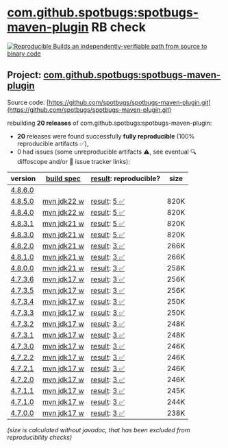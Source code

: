 [com.github.spotbugs:spotbugs-maven-plugin](https://central.sonatype.com/artifact/com.github.spotbugs/spotbugs-maven-plugin/versions) RB check
=======

[![Reproducible Builds](https://reproducible-builds.org/images/logos/rb.svg) an independently-verifiable path from source to binary code](https://reproducible-builds.org/)

## Project: [com.github.spotbugs:spotbugs-maven-plugin](https://central.sonatype.com/artifact/com.github.spotbugs/spotbugs-maven-plugin/versions)

Source code: [https://github.com/spotbugs/spotbugs-maven-plugin.git](https://github.com/spotbugs/spotbugs-maven-plugin.git)

rebuilding **20 releases** of com.github.spotbugs:spotbugs-maven-plugin:
- **20** releases were found successfully **fully reproducible** (100% reproducible artifacts :white_check_mark:),
- 0 had issues (some unreproducible artifacts :warning:, see eventual :mag: diffoscope and/or :memo: issue tracker links):

| version | [build spec](/BUILDSPEC.md) | [result](https://reproducible-builds.org/docs/jvm/): reproducible? | size |
| -- | --------- | ------ | -- |
| [4.8.6.0](https://central.sonatype.com/artifact/com.github.spotbugs/spotbugs-maven-plugin/4.8.6.0/pom) | | | |
| [4.8.5.0](https://central.sonatype.com/artifact/com.github.spotbugs/spotbugs-maven-plugin/4.8.5.0/pom) | [mvn jdk22 w](spotbugs-maven-plugin-4.8.5.0.buildspec) | [result](spotbugs-maven-plugin-4.8.5.0.buildinfo): [5 :white_check_mark: ](spotbugs-maven-plugin-4.8.5.0.buildcompare) | 820K |
| [4.8.4.0](https://central.sonatype.com/artifact/com.github.spotbugs/spotbugs-maven-plugin/4.8.4.0/pom) | [mvn jdk22 w](spotbugs-maven-plugin-4.8.4.0.buildspec) | [result](spotbugs-maven-plugin-4.8.4.0.buildinfo): [5 :white_check_mark: ](spotbugs-maven-plugin-4.8.4.0.buildcompare) | 820K |
| [4.8.3.1](https://central.sonatype.com/artifact/com.github.spotbugs/spotbugs-maven-plugin/4.8.3.1/pom) | [mvn jdk21 w](spotbugs-maven-plugin-4.8.3.1.buildspec) | [result](spotbugs-maven-plugin-4.8.3.1.buildinfo): [5 :white_check_mark: ](spotbugs-maven-plugin-4.8.3.1.buildcompare) | 820K |
| [4.8.3.0](https://central.sonatype.com/artifact/com.github.spotbugs/spotbugs-maven-plugin/4.8.3.0/pom) | [mvn jdk21 w](spotbugs-maven-plugin-4.8.3.0.buildspec) | [result](spotbugs-maven-plugin-4.8.3.0.buildinfo): [5 :white_check_mark: ](spotbugs-maven-plugin-4.8.3.0.buildcompare) | 820K |
| [4.8.2.0](https://central.sonatype.com/artifact/com.github.spotbugs/spotbugs-maven-plugin/4.8.2.0/pom) | [mvn jdk21 w](spotbugs-maven-plugin-4.8.2.0.buildspec) | [result](spotbugs-maven-plugin-4.8.2.0.buildinfo): [3 :white_check_mark: ](spotbugs-maven-plugin-4.8.2.0.buildcompare) | 266K |
| [4.8.1.0](https://central.sonatype.com/artifact/com.github.spotbugs/spotbugs-maven-plugin/4.8.1.0/pom) | [mvn jdk21 w](spotbugs-maven-plugin-4.8.1.0.buildspec) | [result](spotbugs-maven-plugin-4.8.1.0.buildinfo): [3 :white_check_mark: ](spotbugs-maven-plugin-4.8.1.0.buildcompare) | 266K |
| [4.8.0.0](https://central.sonatype.com/artifact/com.github.spotbugs/spotbugs-maven-plugin/4.8.0.0/pom) | [mvn jdk21 w](spotbugs-maven-plugin-4.8.0.0.buildspec) | [result](spotbugs-maven-plugin-4.8.0.0.buildinfo): [3 :white_check_mark: ](spotbugs-maven-plugin-4.8.0.0.buildcompare) | 258K |
| [4.7.3.6](https://central.sonatype.com/artifact/com.github.spotbugs/spotbugs-maven-plugin/4.7.3.6/pom) | [mvn jdk17 w](spotbugs-maven-plugin-4.7.3.6.buildspec) | [result](spotbugs-maven-plugin-4.7.3.6.buildinfo): [3 :white_check_mark: ](spotbugs-maven-plugin-4.7.3.6.buildcompare) | 256K |
| [4.7.3.5](https://central.sonatype.com/artifact/com.github.spotbugs/spotbugs-maven-plugin/4.7.3.5/pom) | [mvn jdk17 w](spotbugs-maven-plugin-4.7.3.5.buildspec) | [result](spotbugs-maven-plugin-4.7.3.5.buildinfo): [3 :white_check_mark: ](spotbugs-maven-plugin-4.7.3.5.buildcompare) | 256K |
| [4.7.3.4](https://central.sonatype.com/artifact/com.github.spotbugs/spotbugs-maven-plugin/4.7.3.4/pom) | [mvn jdk17 w](spotbugs-maven-plugin-4.7.3.4.buildspec) | [result](spotbugs-maven-plugin-4.7.3.4.buildinfo): [3 :white_check_mark: ](spotbugs-maven-plugin-4.7.3.4.buildcompare) | 250K |
| [4.7.3.3](https://central.sonatype.com/artifact/com.github.spotbugs/spotbugs-maven-plugin/4.7.3.3/pom) | [mvn jdk17 w](spotbugs-maven-plugin-4.7.3.3.buildspec) | [result](spotbugs-maven-plugin-4.7.3.3.buildinfo): [3 :white_check_mark: ](spotbugs-maven-plugin-4.7.3.3.buildcompare) | 250K |
| [4.7.3.2](https://central.sonatype.com/artifact/com.github.spotbugs/spotbugs-maven-plugin/4.7.3.2/pom) | [mvn jdk17 w](spotbugs-maven-plugin-4.7.3.2.buildspec) | [result](spotbugs-maven-plugin-4.7.3.2.buildinfo): [3 :white_check_mark: ](spotbugs-maven-plugin-4.7.3.2.buildcompare) | 248K |
| [4.7.3.1](https://central.sonatype.com/artifact/com.github.spotbugs/spotbugs-maven-plugin/4.7.3.1/pom) | [mvn jdk17 w](spotbugs-maven-plugin-4.7.3.1.buildspec) | [result](spotbugs-maven-plugin-4.7.3.1.buildinfo): [3 :white_check_mark: ](spotbugs-maven-plugin-4.7.3.1.buildcompare) | 248K |
| [4.7.3.0](https://central.sonatype.com/artifact/com.github.spotbugs/spotbugs-maven-plugin/4.7.3.0/pom) | [mvn jdk17 w](spotbugs-maven-plugin-4.7.3.0.buildspec) | [result](spotbugs-maven-plugin-4.7.3.0.buildinfo): [3 :white_check_mark: ](spotbugs-maven-plugin-4.7.3.0.buildcompare) | 246K |
| [4.7.2.2](https://central.sonatype.com/artifact/com.github.spotbugs/spotbugs-maven-plugin/4.7.2.2/pom) | [mvn jdk17 w](spotbugs-maven-plugin-4.7.2.2.buildspec) | [result](spotbugs-maven-plugin-4.7.2.2.buildinfo): [3 :white_check_mark: ](spotbugs-maven-plugin-4.7.2.2.buildcompare) | 246K |
| [4.7.2.1](https://central.sonatype.com/artifact/com.github.spotbugs/spotbugs-maven-plugin/4.7.2.1/pom) | [mvn jdk17 w](spotbugs-maven-plugin-4.7.2.1.buildspec) | [result](spotbugs-maven-plugin-4.7.2.1.buildinfo): [3 :white_check_mark: ](spotbugs-maven-plugin-4.7.2.1.buildcompare) | 246K |
| [4.7.2.0](https://central.sonatype.com/artifact/com.github.spotbugs/spotbugs-maven-plugin/4.7.2.0/pom) | [mvn jdk17 w](spotbugs-maven-plugin-4.7.2.0.buildspec) | [result](spotbugs-maven-plugin-4.7.2.0.buildinfo): [3 :white_check_mark: ](spotbugs-maven-plugin-4.7.2.0.buildcompare) | 246K |
| [4.7.1.1](https://central.sonatype.com/artifact/com.github.spotbugs/spotbugs-maven-plugin/4.7.1.1/pom) | [mvn jdk17 w](spotbugs-maven-plugin-4.7.1.1.buildspec) | [result](spotbugs-maven-plugin-4.7.1.1.buildinfo): [3 :white_check_mark: ](spotbugs-maven-plugin-4.7.1.1.buildcompare) | 245K |
| [4.7.1.0](https://central.sonatype.com/artifact/com.github.spotbugs/spotbugs-maven-plugin/4.7.1.0/pom) | [mvn jdk17 w](spotbugs-maven-plugin-4.7.1.0.buildspec) | [result](spotbugs-maven-plugin-4.7.1.0.buildinfo): [3 :white_check_mark: ](spotbugs-maven-plugin-4.7.1.0.buildcompare) | 244K |
| [4.7.0.0](https://central.sonatype.com/artifact/com.github.spotbugs/spotbugs-maven-plugin/4.7.0.0/pom) | [mvn jdk17 w](spotbugs-maven-plugin-4.7.0.0.buildspec) | [result](spotbugs-maven-plugin-4.7.0.0.buildinfo): [3 :white_check_mark: ](spotbugs-maven-plugin-4.7.0.0.buildcompare) | 238K |

<i>(size is calculated without javadoc, that has been excluded from reproducibility checks)</i>
